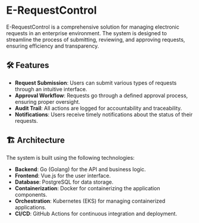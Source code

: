 # E-RequestControl

E-RequestControl is a comprehensive solution for managing electronic requests in an enterprise environment. The system is designed to streamline the process of submitting, reviewing, and approving requests, ensuring efficiency and transparency.

## 🛠 Features

- **Request Submission**: Users can submit various types of requests through an intuitive interface.
- **Approval Workflow**: Requests go through a defined approval process, ensuring proper oversight.
- **Audit Trail**: All actions are logged for accountability and traceability.
- **Notifications**: Users receive timely notifications about the status of their requests.

## 🏗 Architecture

The system is built using the following technologies:

- **Backend**: Go (Golang) for the API and business logic.
- **Frontend**: Vue.js for the user interface.
- **Database**: PostgreSQL for data storage.
- **Containerization**: Docker for containerizing the application components.
- **Orchestration**: Kubernetes (EKS) for managing containerized applications.
- **CI/CD**: GitHub Actions for continuous integration and deployment.


